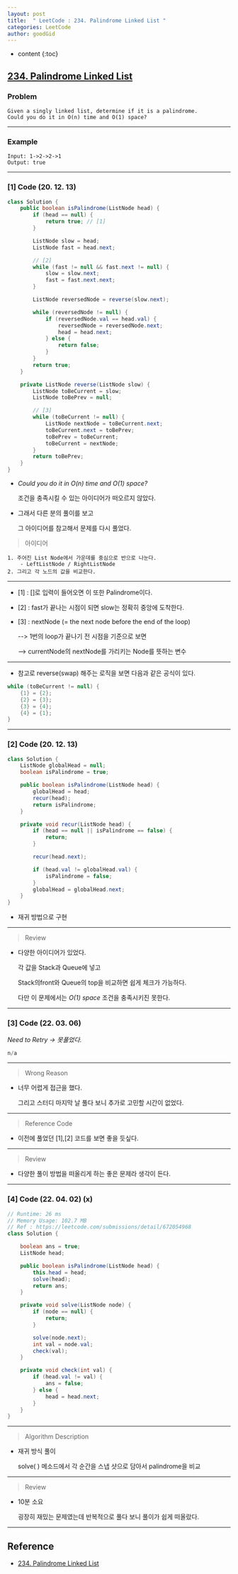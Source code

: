 ```yaml
---
layout: post
title:  " LeetCode : 234. Palindrome Linked List "
categories: LeetCode
author: goodGid
---
```

* content
{:toc}

## [234. Palindrome Linked List](https://leetcode.com/problems/palindrome-linked-list/)

### Problem

```
Given a singly linked list, determine if it is a palindrome.
Could you do it in O(n) time and O(1) space?
```

---

### Example

```
Input: 1->2->2->1
Output: true
```



---

### [1] Code (20. 12. 13)

``` java
class Solution {
    public boolean isPalindrome(ListNode head) {
        if (head == null) {
            return true; // [1]
        }

        ListNode slow = head;
        ListNode fast = head.next;

        // [2]
        while (fast != null && fast.next != null) {
            slow = slow.next;
            fast = fast.next.next;
        }

        ListNode reversedNode = reverse(slow.next);

        while (reversedNode != null) {
            if (reversedNode.val == head.val) {
                reversedNode = reversedNode.next;
                head = head.next;
            } else {
                return false;
            }
        }
        return true;
    }

    private ListNode reverse(ListNode slow) {
        ListNode toBeCurrent = slow;
        ListNode toBePrev = null;

        // [3]
        while (toBeCurrent != null) {
            ListNode nextNode = toBeCurrent.next;
            toBeCurrent.next = toBePrev;
            toBePrev = toBeCurrent;
            toBeCurrent = nextNode;
        }
        return toBePrev;
    }
}
```

* *Could you do it in O(n) time and O(1) space?*

  조건을 충족시킬 수 있는 아이디어가 떠오르지 않았다.

* 그래서 다른 분의 풀이를 보고 
  
  그 아이디어를 참고해서 문제를 다시 풀었다.

> 아이디어

```
1. 주어진 List Node에서 가운데를 중심으로 반으로 나눈다.
    - LeftListNode / RightListNode
2. 그리고 각 노드의 값을 비교한다.
```

---

* [1] : []로 입력이 들어오면 이 또한 Palindrome이다.

* [2] : fast가 끝나는 시점이 되면 slow는 정확히 중앙에 도착한다.

* [3] : nextNode (= the next node before the end of the loop)

  --> 1번의 loop가 끝나기 전 시점을 기준으로 보면
  
  --> currentNode의 nextNode를 가리키는 Node를 뜻하는 변수

---

* 참고로 reverse(swap) 해주는 로직을 보면 다음과 같은 공식이 있다.

``` java
while (toBeCurrent != null) {
    {1} = {2};
    {2} = {3};
    {3} = {4};
    {4} = {1};
}
```

---


### [2] Code (20. 12. 13)

``` java
class Solution {
    ListNode globalHead = null;
    boolean isPalindrome = true;

    public boolean isPalindrome(ListNode head) {
        globalHead = head;
        recur(head);
        return isPalindrome;
    }

    private void recur(ListNode head) {
        if (head == null || isPalindrome == false) {
            return;
        }

        recur(head.next);

        if (head.val != globalHead.val) {
            isPalindrome = false;
        }
        globalHead = globalHead.next;
    }
}
```

* 재귀 방법으로 구현

---

> Review

* 다양한 아이디어가 있었다.

  각 값을 Stack과 Queue에 넣고

  Stack의front와 Queue의 top을 비교하면 쉽게 체크가 가능하다.

  다만 이 문제에서는 *O(1) space* 조건을 충족시키진 못한다.

---

### [3] Code (22. 03. 06)

*Need to Retry -> 못풀었다.*

``` java
n/a
```

---

> Wrong Reason

* 너무 어렵게 접근을 했다.
 
  그리고 스터디 마지막 날 풀다 보니 추가로 고민할 시간이 없었다.

---

> Reference Code

* 이전에 풀었던 [1],[2] 코드를 보면 좋을 듯싶다.

---

> Review

* 다양한 풀이 방법을 떠올리게 하는 좋은 문제라 생각이 든다.


---


### [4] Code (22. 04. 02) (x)

``` java
// Runtime: 26 ms
// Memory Usage: 102.7 MB
// Ref : https://leetcode.com/submissions/detail/672054968
class Solution {

    boolean ans = true;
    ListNode head;

    public boolean isPalindrome(ListNode head) {
        this.head = head;
        solve(head);
        return ans;
    }

    private void solve(ListNode node) {
        if (node == null) {
            return;
        }

        solve(node.next);
        int val = node.val;
        check(val);
    }

    private void check(int val) {
        if (head.val != val) {
            ans = false;
        } else {
            head = head.next;
        }
    }
}
```

---

> Algorithm Description

* 재귀 방식 풀이

  solve( ) 메소드에서 각 순간을 스냅 샷으로 담아서 palindrome을 비교

---

> Review

* 10분 소요

  굉장히 재밌는 문제였는데 반복적으로 풀다 보니 풀이가 쉽게 떠올랐다.

---

## Reference

* [234. Palindrome Linked List](https://leetcode.com/problems/palindrome-linked-list/)